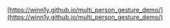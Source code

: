 [https://winn1y.github.io/multi_person_gesture_demo/](https://winn1y.github.io/multi_person_gesture_demo/)

